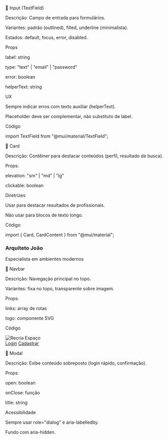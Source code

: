 📌 Input (TextField)

Descrição: Campo de entrada para formulários.

Variantes: padrão (outlined), filled, underline (minimalista).

Estados: default, focus, error, disabled.

Props

label: string

type: "text" | "email" | "password"

error: boolean

helperText: string

UX

Sempre indicar erros com texto auxiliar (helperText).

Placeholder deve ser complementar, não substituto de label.

Código

import TextField from "@mui/material/TextField";

<TextField
  label="Email"
  variant="outlined"
  fullWidth
  type="email"
/>

📌 Card

Descrição: Contêiner para destacar conteúdos (perfil, resultado de busca).

Props:

elevation: "sm" | "md" | "lg"

clickable: boolean

Diretrizes

Usar para destacar resultados de profissionais.

Não usar para blocos de texto longo.

Código

import { Card, CardContent } from "@mui/material";

<Card>
  <CardContent>
    <h3>Arquiteto João</h3>
    <p>Especialista em ambientes modernos</p>
  </CardContent>
</Card>

📌 Navbar

Descrição: Navegação principal no topo.

Variantes: fixa no topo, transparente sobre imagem.

Props:

links: array de rotas

logo: componente SVG

Código

<nav className="flex justify-between items-center px-6 py-3 bg-white shadow-md">
  <img src="/logo.svg" alt="Recria Espaço" className="h-8" />
  <div className="flex gap-4">
    <a href="/login">Login</a>
    <a href="/signup">Cadastrar</a>
  </div>
</nav>

📌 Modal

Descrição: Exibe conteúdo sobreposto (login rápido, confirmação).

Props:

open: boolean

onClose: função

title: string

Acessibilidade

Sempre usar role="dialog" e aria-labelledby.

Fundo com aria-hidden.
